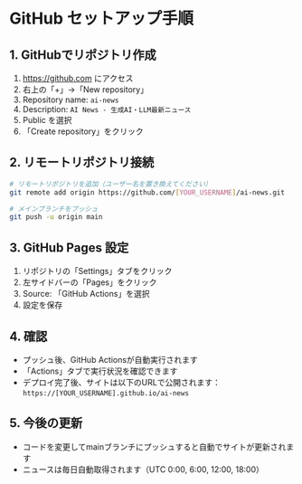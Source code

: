# GitHub セットアップ手順

## 1. GitHubでリポジトリ作成
1. https://github.com にアクセス
2. 右上の「+」→「New repository」
3. Repository name: `ai-news`
4. Description: `AI News - 生成AI・LLM最新ニュース`
5. Public を選択
6. 「Create repository」をクリック

## 2. リモートリポジトリ接続
```bash
# リモートリポジトリを追加（ユーザー名を置き換えてください）
git remote add origin https://github.com/[YOUR_USERNAME]/ai-news.git

# メインブランチをプッシュ
git push -u origin main
```

## 3. GitHub Pages 設定
1. リポジトリの「Settings」タブをクリック
2. 左サイドバーの「Pages」をクリック
3. Source: 「GitHub Actions」を選択
4. 設定を保存

## 4. 確認
- プッシュ後、GitHub Actionsが自動実行されます
- 「Actions」タブで実行状況を確認できます
- デプロイ完了後、サイトは以下のURLで公開されます：
  `https://[YOUR_USERNAME].github.io/ai-news`

## 5. 今後の更新
- コードを変更してmainブランチにプッシュすると自動でサイトが更新されます
- ニュースは毎日自動取得されます（UTC 0:00, 6:00, 12:00, 18:00）
